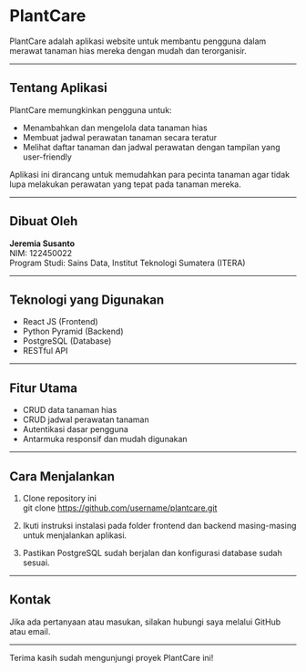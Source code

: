 # PlantCare

PlantCare adalah aplikasi website untuk membantu pengguna dalam merawat tanaman hias mereka dengan mudah dan terorganisir.

---

## Tentang Aplikasi

PlantCare memungkinkan pengguna untuk:

- Menambahkan dan mengelola data tanaman hias
- Membuat jadwal perawatan tanaman secara teratur
- Melihat daftar tanaman dan jadwal perawatan dengan tampilan yang user-friendly

Aplikasi ini dirancang untuk memudahkan para pecinta tanaman agar tidak lupa melakukan perawatan yang tepat pada tanaman mereka.

---

## Dibuat Oleh

**Jeremia Susanto**  
NIM: 122450022  
Program Studi: Sains Data, Institut Teknologi Sumatera (ITERA)

---

## Teknologi yang Digunakan

- React JS (Frontend)
- Python Pyramid (Backend)
- PostgreSQL (Database)
- RESTful API

---

## Fitur Utama

- CRUD data tanaman hias
- CRUD jadwal perawatan tanaman
- Autentikasi dasar pengguna
- Antarmuka responsif dan mudah digunakan

---

## Cara Menjalankan

1. Clone repository ini  
git clone https://github.com/username/plantcare.git

2. Ikuti instruksi instalasi pada folder frontend dan backend masing-masing untuk menjalankan aplikasi.

3. Pastikan PostgreSQL sudah berjalan dan konfigurasi database sudah sesuai.

---

## Kontak

Jika ada pertanyaan atau masukan, silakan hubungi saya melalui GitHub atau email.

---

Terima kasih sudah mengunjungi proyek PlantCare ini!
